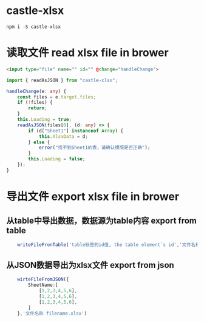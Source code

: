 # castle-xlsx
```shell
npm i -S castle-xlsx
```
# 读取文件 read xlsx file in brower
```html
<input type="file" name="" id="" @change="handleChange">
```
```typescript
import { readAsJSON } from "castle-xlsx";
```
```typescript
handleChange(e: any) {
    const files = e.target.files;
    if (!files) {
        return;
    }
    this.Loading = true;
    readAsJSON(files[0], (d: any) => {
        if (d["Sheet1"] instanceof Array) {
            this.XlsxData = d;
        } else {
            error("找不到Sheet1的表，请确认模版是否正确");
        }
        this.Loading = false;
    });
}
```

# 导出文件 export xlsx file in brower 

## 从table中导出数据，数据源为table内容 export from table
```typescript
    writeFileFronTable('table标签的id值, the table element`s id','文件名称 filename.xlsx')
```
## 从JSON数据导出为xlsx文件 export from json 
```typescript
    wirteFileFromJSON({
        SheetName:[
            [1,2,3,4,5,6],
            [1,2,3,4,5,6],
            [1,2,3,4,5,6],
        ]
    },'文件名称 filename.xlsx')
```